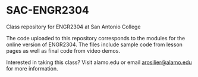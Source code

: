 # SAC-ENGR2304
Class repository for ENGR2304 at San Antonio College

The code uploaded to this repository corresponds to the modules for the online version of ENGR2304.
The files include sample code from lesson pages as well as final code from video demos.

Interested in taking this class? Visit alamo.edu or email arosilier@alamo.edu for more information.
